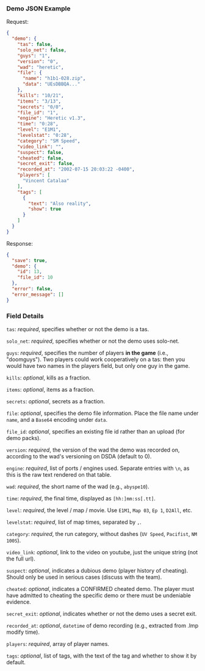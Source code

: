 ### Demo JSON Example
Request:
```json
{
  "demo": {
    "tas": false,
    "solo_net": false,
    "guys": "1",
    "version": "0",
    "wad": "heretic",
    "file": {
      "name": "h1b1-028.zip",
      "data": "UEsDBBQA..."
    },
    "kills": "10/21",
    "items": "3/13",
    "secrets": "0/0",
    "file_id": "1",
    "engine": "Heretic v1.3",
    "time": "0:28",
    "level": "E1M1",
    "levelstat": "0:28",
    "category": "SM Speed",
    "video_link": "",
    "suspect": false,
    "cheated": false,
    "secret_exit": false,
    "recorded_at": "2002-07-15 20:03:22 -0400",
    "players": [
      "Vincent Catalaa"
    ],
    "tags": [
      {
        "text": "Also reality",
        "show": true
      }
    ]
  }
}
```

Response:
```json
{
  "save": true,
  "demo": {
    "id": 13,
    "file_id": 10
  },
  "error": false,
  "error_message": []
}
```

### Field Details
`tas`: *required*, specifies whether or not the demo is a tas.

`solo_net`: *required*, specifies whether or not the demo uses solo-net.

`guys`: *required*, specifies the number of players **in the game** (i.e., "doomguys").  Two players could work cooperatively on a tas: then you would have two names in the players field, but only one guy in the game.

`kills`: *optional*, kills as a fraction.

`items`: *optional*, items as a fraction.

`secrets`: *optional*, secrets as a fraction.

`file`: *optional*, specifies the demo file information.  Place the file name under `name`, and a `Base64` encoding under `data`.

`file_id`: *optional*, specifies an existing file id rather than an upload (for demo packs).

`version`: *required*, the version of the wad the demo was recorded on, according to the wad's versioning on DSDA (default to 0).

`engine`: *required*, list of ports / engines used.  Separate entries with `\n`, as this is the raw text rendered on that table.

`wad`: *required*, the short name of the wad (e.g., `abyspe10`).

`time`: *required*, the final time, displayed as `[hh:]mm:ss[.tt]`.

`level`: *required*, the level / map / movie.  Use `E1M1`, `Map 03`, `Ep 1`, `D2All`, etc.

`levelstat`: *required*, list of map times, separated by `,`.

`category`: *required*, the run category, without dashes (`UV Speed`, `Pacifist`, `NM 100S`).

`video_link`: *optional*, link to the video on youtube, just the unique string (not the full url).

`suspect`: *optional*, indicates a dubious demo (player history of cheating). Should only be used in serious cases (discuss with the team).

`cheated`: *optional*, indicates a CONFIRMED cheated demo. The player must have admitted to cheating the specific demo or there must be undeniable evidence.

`secret_exit`: *optional*, indicates whether or not the demo uses a secret exit.

`recorded_at`: *optional*, `datetime` of demo recording (e.g., extracted from .lmp modify time).

`players`: *required*, array of player names.

`tags`: *optional*, list of tags, with the text of the tag and whether to show it by default.
